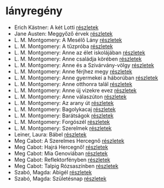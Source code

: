 # lányregény

- Erich Kästner: A két Lotti [részletek](../_details/Erich%20K%C3%A4stner.md#id_1199)
- Jane Austen: Meggyőző érvek [részletek](../_details/Jane%20Austen.md#id_996)
- L. M. Montgomery: A Mesélő Lány [részletek](../_details/L.%20M.%20Montgomery.md#id_492)
- L. M. Montgomery: A tűzpróba [részletek](../_details/L.%20M.%20Montgomery.md#id_493)
- L. M. Montgomery: Anne az élet iskolájában [részletek](../_details/L.%20M.%20Montgomery.md#id_483)
- L. M. Montgomery: Anne családja körében [részletek](../_details/L.%20M.%20Montgomery.md#id_484)
- L. M. Montgomery: Anne és a Szivárvány-völgy [részletek](../_details/L.%20M.%20Montgomery.md#id_485)
- L. M. Montgomery: Anne férjhez megy [részletek](../_details/L.%20M.%20Montgomery.md#id_486)
- L. M. Montgomery: Anne gyermekei a háborúban [részletek](../_details/L.%20M.%20Montgomery.md#id_487)
- L. M. Montgomery: Anne otthonra talál [részletek](../_details/L.%20M.%20Montgomery.md#id_488)
- L. M. Montgomery: Anne új vizekre evez [részletek](../_details/L.%20M.%20Montgomery.md#id_489)
- L. M. Montgomery: Anne válaszúton [részletek](../_details/L.%20M.%20Montgomery.md#id_490)
- L. M. Montgomery: Az arany út [részletek](../_details/L.%20M.%20Montgomery.md#id_491)
- L. M. Montgomery: Bagolykacaj [részletek](../_details/L.%20M.%20Montgomery.md#id_495)
- L. M. Montgomery: Barátságok [részletek](../_details/L.%20M.%20Montgomery.md#id_494)
- L. M. Montgomery: Forgószél [részletek](../_details/L.%20M.%20Montgomery.md#id_496)
- L. M. Montgomery: Szerelmek [részletek](../_details/L.%20M.%20Montgomery.md#id_497)
- Leiner, Laura: Bábel [részletek](../_details/Leiner%2C%20Laura.md#id_644)
- Meg Cabot: A Szerelmes Hercegnő [részletek](../_details/Meg%20Cabot.md#id_434)
- Meg Cabot: Hajrá Hercegnő! [részletek](../_details/Meg%20Cabot.md#id_437)
- Meg Cabot: Mia Genoviában [részletek](../_details/Meg%20Cabot.md#id_435)
- Meg Cabot: Reflektorfényben [részletek](../_details/Meg%20Cabot.md#id_433)
- Meg Cabot: Talpig Rózsaszínben [részletek](../_details/Meg%20Cabot.md#id_436)
- Szabó, Magda: Abigél [részletek](../_details/Szab%C3%B3%2C%20Magda.md#id_1338)
- Szabó, Magda: Születésnap [részletek](../_details/Szab%C3%B3%2C%20Magda.md#id_1337)